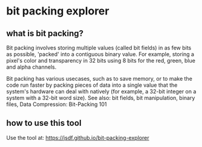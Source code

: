 # bit packing explorer
## what is bit packing?
Bit packing involves storing multiple values (called bit fields) in as few bits as possible, 'packed' into a contiguous binary value. For example, storing a pixel's color and transparency in 32 bits using 8 bits for the red, green, blue and alpha channels.

Bit packing has various usecases, such as to save memory, or to make the code run faster by packing pieces of data into a single value that the system's hardware can deal with natively (for example, a 32-bit integer on a system with a 32-bit word size). See also: bit fields, bit manipulation, binary files, Data Compression: Bit-Packing 101

## how to use this tool
Use the tool at: https://jsdf.github.io/bit-packing-explorer
